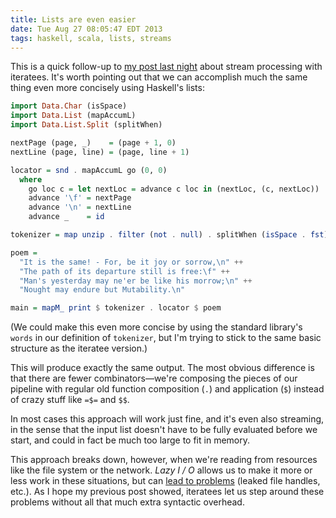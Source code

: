 ```yaml
---
title: Lists are even easier
date: Tue Aug 27 08:05:47 EDT 2013
tags: haskell, scala, lists, streams
---
```


This is a quick follow-up to [my post last night](http://meta.plasm.us/posts/2013/08/26/iteratees-are-easy/)
about stream processing with iteratees. It's worth pointing out that we can
accomplish much the same thing even more concisely using Haskell's lists:

``` haskell
import Data.Char (isSpace)
import Data.List (mapAccumL)
import Data.List.Split (splitWhen)

nextPage (page, _)    = (page + 1, 0)
nextLine (page, line) = (page, line + 1)

locator = snd . mapAccumL go (0, 0)
  where
    go loc c = let nextLoc = advance c loc in (nextLoc, (c, nextLoc))
    advance '\f' = nextPage
    advance '\n' = nextLine
    advance _    = id

tokenizer = map unzip . filter (not . null) . splitWhen (isSpace . fst)

poem =
  "It is the same! - For, be it joy or sorrow,\n" ++
  "The path of its departure still is free:\f" ++
  "Man's yesterday may ne'er be like his morrow;\n" ++
  "Nought may endure but Mutability.\n"

main = mapM_ print $ tokenizer . locator $ poem
```

(We could make this even more concise by using the standard library's `words`
in our definition of `tokenizer`, but I'm trying to stick to the same basic
structure as the iteratee version.)

<!-- MORE -->

This will produce exactly the same output. The most obvious difference is that
there are fewer combinators—we're composing the pieces of our pipeline with
regular old function composition (`.`) and application (`$`) instead of crazy stuff
like `=$=` and `$$`.

In most cases this approach will work just fine, and it's even also streaming,
in the sense that the input list doesn't have to be fully evaluated before we
start, and could in fact be much too large to fit in memory.

This approach breaks down, however, when we're reading from resources like the
file system or the network. _Lazy I / O_ allows us to make it more or less work in these situations,
but can [lead to problems](http://stackoverflow.com/a/5892699/334519) (leaked file handles, etc.).
As I hope my previous post showed,
iteratees let us step around these problems without all that much extra syntactic overhead.

